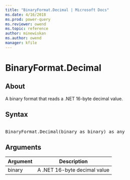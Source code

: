 ```yaml
---
title: "BinaryFormat.Decimal | Microsoft Docs"
ms.date: 4/16/2018
ms.prod: power-query
ms.reviewer: owend
ms.topic: reference
author: minewiskan
ms.author: owend
manager: kfile
---
```

# BinaryFormat.Decimal

  
## About  
A binary format that reads a .NET 16-byte decimal value.  
  
## Syntax

<pre>  
BinaryFormat.Decimal(binary as binary) as any  
</pre>  
  
## Arguments  
  
|Argument|Description|  
|------------|---------------|  
|binary|A .NET 16-byte decimal value|  
  
